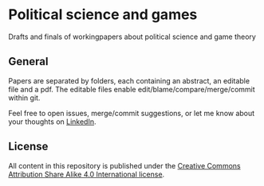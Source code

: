 # Political science and games  
Drafts and finals of workingpapers about political science and game theory  
  
## General  
Papers are separated by folders, each containing an abstract, an editable file and a pdf. The editable files enable edit/blame/compare/merge/commit within git.
  
Feel free to open issues, merge/commit suggestions, or let me know about your thoughts on [LinkedIn](https://www.linkedin.com/in/christopher-klooz-214a89186/).
  
## License  
All content in this repository is published under the [Creative Commons Attribution Share Alike 4.0 International license](https://github.com/py0xc3/PoliticalScienceAndGames/blob/master/LICENSE.md).

